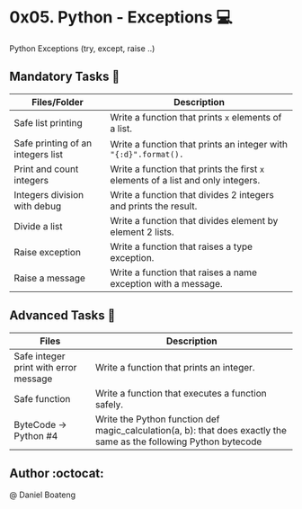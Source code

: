 # 0x05. Python - Exceptions :computer:
Python Exceptions (try, except, raise ..)

## Mandatory Tasks :mag_right:

| Files/Folder | Description |
| ------------ | ----------- |
| Safe list printing  | Write a function that prints ```x``` elements of a list. |
| Safe printing of an integers list | Write a function that prints an integer with ```"{:d}".format().``` |
| Print and count integers | Write a function that prints the first ```x``` elements of a list and only integers. |
| Integers division with debug  | Write a function that divides 2 integers and prints the result. |
| Divide a list  | Write a function that divides element by element 2 lists. |
| Raise exception | Write a function that raises a type exception. |
| Raise a message | Write a function that raises a name exception with a message. |

## Advanced Tasks :light_rail:

| Files | Description |
| ----- | ----------- |
| Safe integer print with error message  | Write a function that prints an integer. |
| Safe function | Write a function that executes a function safely. |
| ByteCode -> Python #4  | Write the Python function def magic_calculation(a, b): that does exactly the same as the following Python bytecode |

## Author :octocat:
@ Daniel Boateng